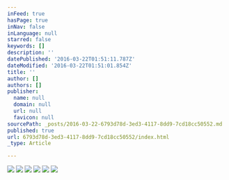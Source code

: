 ```yaml
---
inFeed: true
hasPage: true
inNav: false
inLanguage: null
starred: false
keywords: []
description: ''
datePublished: '2016-03-22T01:51:11.787Z'
dateModified: '2016-03-22T01:51:01.854Z'
title: ''
author: []
authors: []
publisher:
  name: null
  domain: null
  url: null
  favicon: null
sourcePath: _posts/2016-03-22-6793d78d-3ed3-4117-8dd9-7cd18cc50552.md
published: true
url: 6793d78d-3ed3-4117-8dd9-7cd18cc50552/index.html
_type: Article

---
```

![](https://the-grid-user-content.s3-us-west-2.amazonaws.com/a1775131-a48a-45a7-8ef2-b38eb035d3c5.jpg)
![](https://the-grid-user-content.s3-us-west-2.amazonaws.com/84c19309-15fa-4d85-aef8-961734d08581.jpg)
![](https://the-grid-user-content.s3-us-west-2.amazonaws.com/ca3e86e7-3757-49a5-bddd-d7e032c5da6b.jpg)
![](https://the-grid-user-content.s3-us-west-2.amazonaws.com/6ffbade4-6e25-4fdc-99e8-3f5b6b385cfd.jpg)
![](https://the-grid-user-content.s3-us-west-2.amazonaws.com/a44a90b6-bd21-4e40-b037-ecb14f1d5032.jpg)
![](https://the-grid-user-content.s3-us-west-2.amazonaws.com/065819c8-eb95-4454-aad0-e4ed0321b66a.jpg)